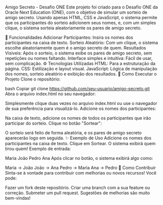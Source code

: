 Amigo Secreto - Desafio ONE
Este projeto foi criado para o Desafio ONE da Oracle Next Education (ONE), com o objetivo de simular um sorteio de amigo secreto. Usando apenas HTML, CSS e JavaScript, o sistema permite que os participantes do sorteio adicionem seus nomes, e, com um simples clique, o sistema sorteia aleatoriamente os pares de amigo secreto.

📝 Funcionalidades
Adicionar Participantes: Insira os nomes dos participantes na caixa de texto.
Sorteio Aleatório: Com um clique, o sistema escolhe aleatoriamente quem é o amigo secreto de quem.
Resultados Visíveis: Após o sorteio, o sistema exibe os pares de amigo secreto, sem repetições ou nomes faltando.
Interface simples e intuitiva: Fácil de usar, sem complicação.
⚙️ Tecnologias Utilizadas
HTML: Para a estruturação da página.
CSS: Estilização e layout visual.
JavaScript: Lógica de manipulação dos nomes, sorteio aleatório e exibição dos resultados.
🚀 Como Executar o Projeto
Clone o repositório:

bash
Copiar
git clone https://github.com/seu-usuario/amigo-secreto.git
Abra o arquivo index.html no seu navegador:

Simplesmente clique duas vezes no arquivo index.html ou use o navegador de sua preferência para visualizá-lo.
Adicione os nomes dos participantes:

Na caixa de texto, adicione os nomes de todos os participantes que irão participar do sorteio.
Clique no botão "Sortear":

O sorteio será feito de forma aleatória, e os pares de amigo secreto aparecerão logo em seguida.
✨ Exemplo de Uso
Adicione os nomes dos participantes na caixa de texto.
Clique em Sortear.
O sistema exibirá quem tirou quem!
Exemplo de entrada:

Maria
João
Pedro
Ana
Após clicar no botão, o sistema exibirá algo como:

Maria -> João
João -> Ana
Pedro -> Maria
Ana -> Pedro
🤝 Como Contribuir
Sinta-se à vontade para contribuir com melhorias ou novos recursos! Você pode:

Fazer um fork deste repositório.
Criar uma branch com a sua feature ou correção.
Submeter um pull request.
Sugestões de melhorias são muito bem-vindas!
